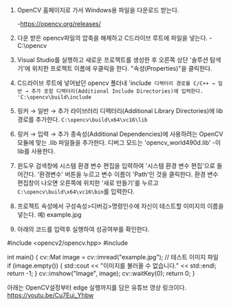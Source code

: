 1. OpenCV 홈페이지로 가서 Windows용 파일을 다운로드 받는다.

   
   -https://opencv.org/releases/

3. 다운 받은 opencv파일의 압축을 해제하고 C드라이브 루트에 파일을 넣는다.
   -C:\opencv

4. Visual Studio를 실행하고 새로운 프로젝트를 생성한 후 오른쪽 상단 '솔루션 탐색기'에 위치한 프로젝트 이름에 우클릭을 한다.
   "속성(Properties)"을 클릭한다.

5. C드라이브 루트에 넣어놨던 opencv 폴더내  'include` 디렉터리 경로를 C/C++ → 일반 → 추가 포함 디렉터리(Additional Include Directories)에 입력한다.
   'C:\opencv\build\include`

6. 링커 → 일반 → 추가 라이브러리 디렉터리(Additional Library Directories)에 lib 경로를 추가한다.
   `C:\opencv\build\x64\vc16\lib`

7. 링커 → 입력 → 추가 종속성(Additional Dependencies)에 사용하려는 OpenCV 모듈에 맞는 .lib 파일들을 추가한다.
   디버그 모드는 'opencv_world490d.lib' -이 lib를 사용한다.

8. 윈도우 검색창에 시스템 환경 변수 편집을 입력하여 '시스템 환경 변수 편집'으로 들어간다.
   '환경변수' 버튼을 누르고 변수 이름이 'Path'인 것을 클릭한다.
   환경 변수 편집창이 나오면 오른쪽에 위치한 '새로 만들기'를 누르고 `C:\opencv\build\x64\vc16\bin`를 입력한다.

9. 프로젝트 속성에서 구성속성>디버깅>명령인수에 자신이 테스트할 이미지의 이름을 넣는다.
   예) example.jpg

10. 아래의 코드를 입력후 실행하여 성공여부를 확인한다.


#include <opencv2/opencv.hpp>
#include <iostream>

int main() {
    cv::Mat image = cv::imread("example.jpg"); // 테스트 이미지 파일
    if (image.empty()) {
        std::cout << "이미지를 불러올 수 없습니다." << std::endl;
        return -1;
    }
    cv::imshow("Image", image);
    cv::waitKey(0);
    return 0;
}

아래는 OpenCV설정부터 edge 실행까지를 담은 유튜브 영상 링크이다.
https://youtu.be/Cu7Eui_Yhbw
